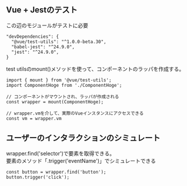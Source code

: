 ## Vue + Jestのテスト
この辺のモジュールがテストに必要  
```
"devDependencies": {
  "@vue/test-utils": "^1.0.0-beta.30",
  "babel-jest": "^24.9.0",
  "jest": "^24.9.0",
}
```

test utilsのmount()メソッドを使って、コンポーネントのラッパを作成する。
```
import { mount } from '@vue/test-utils';
import ComponentHoge from './ComponentHoge';

// コンポーネントがマウントされ、ラッパが作成される
const wrapper = mount(ComponentHoge);

// wrapper.vmを介して、実際のVueインスタンスにアクセスできる
const vm = wrapper.vm
```

## ユーザーのインタラクションのシミュレート
wrapper.find('selector')で要素を取得できる。  
要素のメソッド「.trigger('eventName')」でシミュレートできる  
```
const button = wrapper.find('button');
button.trigger('click');
```